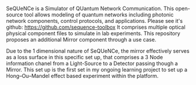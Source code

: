 SeQUeNCe is a Simulator of QUantum Network Communication. This open-source tool allows modeling of quantum networks including photonic network components, control protocols, and applications.
Please see it's github: https://github.com/sequence-toolbox
It comprises multiple optical physical component files to simulate in lab experiments. 
This repository proposes an additional Mirror component through a use case.

Due to the 1 dimensional nature of SeQUeNCe, the mirror effectively serves as a loss surface in this specific set up, that comprises a 3 Node information chanel from a Light-Source to a Detector passing though a Mirror. 
This set up is the first set in my ongoing learning project to set up a Hong–Ou–Mandel effect based experiment within the platform.
